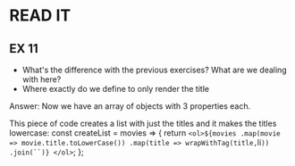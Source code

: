 # READ IT
## EX 11
* What's the difference with the previous exercises? What are we dealing with here?
* Where exactly do we define to only render the title

Answer:
Now we have an array of objects with 3 properties each.

This piece of code creates a list with just the titles and it makes the titles lowercase: 
const createList = movies => {
  return `
    <ol>${movies
    .map(movie => movie.title.toLowerCase())
    .map(title => wrapWithTag(title, `li`))
    .join(``)}
    </ol>`;
};